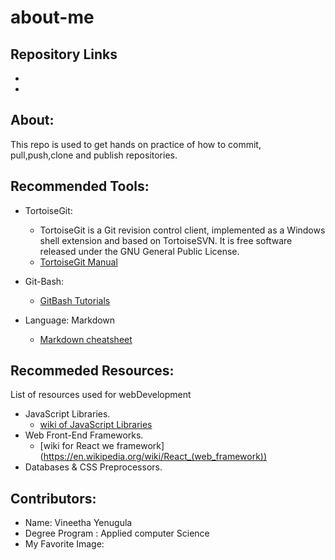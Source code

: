# about-me
## Repository Links
   * 
   * 
## About:
   This repo is used to get hands on practice of how to commit, pull,push,clone and publish repositories.
## Recommended Tools:
   * TortoiseGit:
     * TortoiseGit is a Git revision control client, implemented as a Windows shell extension and based on TortoiseSVN. It is free software released under the GNU General Public License.
     * [TortoiseGit Manual](https://tortoisegit.org/docs/tortoisegit/)
   * Git-Bash:
     * [GitBash Tutorials](https://www.atlassian.com/git/tutorials/git-bash)
     

   * Language: Markdown
     * [Markdown cheatsheet](http://nestacms.com/docs/creating-content/markdown-cheat-sheet)
   


## Recommeded Resources:
   List of resources used for webDevelopment
   * JavaScript Libraries.
     * [wiki of JavaScript Libraries](https://en.wikipedia.org/wiki/List_of_JavaScript_libraries)
   * Web Front-End Frameworks.
     * [wiki for React we framework] (https://en.wikipedia.org/wiki/React_(web_framework))
   * Databases & CSS Preprocessors.
       





## Contributors:
   * Name: Vineetha Yenugula
   * Degree Program : Applied computer Science
   * My Favorite Image: 




